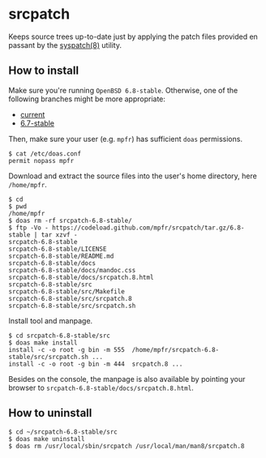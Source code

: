 # srcpatch

Keeps source trees up-to-date just by applying the patch files provided en passant by the [syspatch(8)](http://man.openbsd.org/syspatch) utility.

## How to install

Make sure you're running `OpenBSD 6.8-stable`. Otherwise, one of the following branches might be more appropriate:
* [current](https://github.com/mpfr/srcpatch)
* [6.7-stable](https://github.com/mpfr/srcpatch/tree/6.7-stable)

Then, make sure your user (e.g. `mpfr`) has sufficient `doas` permissions.

```
$ cat /etc/doas.conf
permit nopass mpfr
```

Download and extract the source files into the user's home directory, here `/home/mpfr`.

```
$ cd
$ pwd
/home/mpfr
$ doas rm -rf srcpatch-6.8-stable/
$ ftp -Vo - https://codeload.github.com/mpfr/srcpatch/tar.gz/6.8-stable | tar xzvf -
srcpatch-6.8-stable
srcpatch-6.8-stable/LICENSE
srcpatch-6.8-stable/README.md
srcpatch-6.8-stable/docs
srcpatch-6.8-stable/docs/mandoc.css
srcpatch-6.8-stable/docs/srcpatch.8.html
srcpatch-6.8-stable/src
srcpatch-6.8-stable/src/Makefile
srcpatch-6.8-stable/src/srcpatch.8
srcpatch-6.8-stable/src/srcpatch.sh
```

Install tool and manpage.

```
$ cd srcpatch-6.8-stable/src
$ doas make install
install -c -o root -g bin -m 555  /home/mpfr/srcpatch-6.8-stable/src/srcpatch.sh ...
install -c -o root -g bin -m 444  srcpatch.8 ...
```

Besides on the console, the manpage is also available by pointing your browser to `srcpatch-6.8-stable/docs/srcpatch.8.html`.

## How to uninstall

```
$ cd ~/srcpatch-6.8-stable/src
$ doas make uninstall
$ doas rm /usr/local/sbin/srcpatch /usr/local/man/man8/srcpatch.8
```
